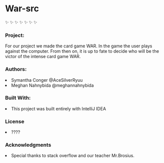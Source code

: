 # War-src
:sparkles: :sparkles: :sparkles: :sparkles: :sparkles: :sparkles: :sparkles:

<h3> Project: </h3>
For our project we made the card game WAR. In the game the user plays against the computer. From then on, it is up to fate to decide who will be the victor of the intense card game WAR. 

 <h3> Authors: </h3>
      <li>Symantha Conger @AceSilverRyuu </li>
      <li>Meghan Nahnybida @meghannahnybida </li>
      
<h3> Built With: </h3>
      <li>This project was built entirely with IntelliJ IDEA </li>
      
<h3> License </h3>
      <li>????</li>
      
<h3> Acknowledgments </h3>
      <li> Special thanks to stack overflow and our teacher Mr.Brosius. </li>
